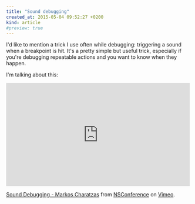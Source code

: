```yaml
---
title: "Sound debugging"
created_at: 2015-05-04 09:52:27 +0200
kind: article
#preview: true
---
```


I'd like to mention a trick I use often while debugging: triggering a sound when a breakpoint is hit. It's a pretty simple but useful trick, especially if you're debugging repeatable actions and you want to know when they happen.

I'm talking about this:

<!-- more -->

<iframe src="https://player.vimeo.com/video/96070920?color=aaafb3" width="500" height="281" frameborder="0" webkitallowfullscreen mozallowfullscreen allowfullscreen></iframe> <p><a href="https://vimeo.com/96070920">Sound Debugging - Markos Charatzas</a> from <a href="https://vimeo.com/nsconf">NSConference</a> on <a href="https://vimeo.com">Vimeo</a>.</p>
